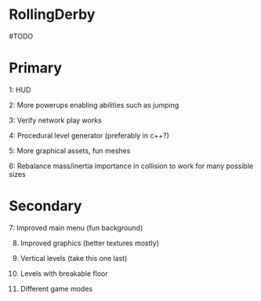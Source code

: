 # RollingDerby

#TODO

# Primary

1: HUD

2: More powerups enabling abilities such as jumping

3: Verify network play works

4: Procedural level generator (preferably in c++?)

5: More graphical assets, fun meshes

6: Rebalance mass/inertia importance in collision to work for many possible sizes



# Secondary

7: Improved main menu (fun background)

8. Improved graphics (better textures mostly)

9. Vertical levels (take this one last)

10. Levels with breakable floor

11. Different game modes

